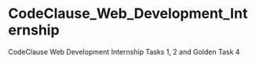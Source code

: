 # CodeClause_Web_Development_Internship
CodeClause Web Development Internship Tasks 1, 2 and Golden Task 4
